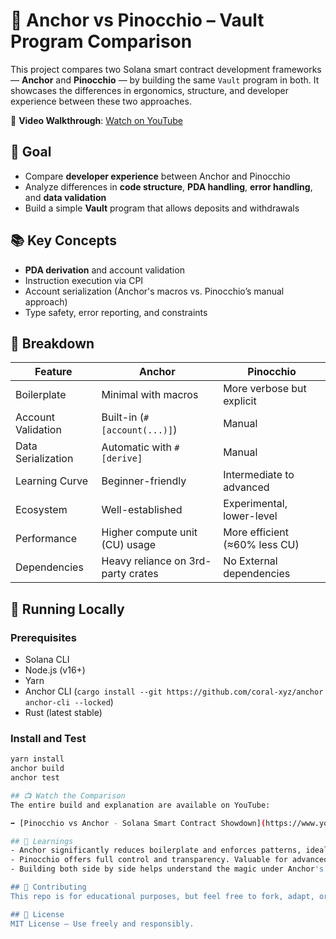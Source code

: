 # 🔐 Anchor vs Pinocchio – Vault Program Comparison

This project compares two Solana smart contract development frameworks — **Anchor** and **Pinocchio** — by building the same `Vault` program in both. It showcases the differences in ergonomics, structure, and developer experience between these two approaches.

🎥 **Video Walkthrough**: [Watch on YouTube](https://www.youtube.com/watch?v=kLDRdE_o-xU&t=858s)


## 🚀 Goal

- Compare **developer experience** between Anchor and Pinocchio
- Analyze differences in **code structure**, **PDA handling**, **error handling**, and **data validation**
- Build a simple **Vault** program that allows deposits and withdrawals

## 📚 Key Concepts

- **PDA derivation** and account validation
- Instruction execution via CPI
- Account serialization (Anchor's macros vs. Pinocchio’s manual approach)
- Type safety, error reporting, and constraints

## 📂 Breakdown

| Feature               | Anchor                            | Pinocchio                       |  
|----------------------|-----------------------------------|----------------------------------|
| Boilerplate          | Minimal with macros               | More verbose but explicit        |
| Account Validation   | Built-in (`#[account(...)]`)      | Manual                           |
| Data Serialization   | Automatic with `#[derive]`        | Manual                           |
| Learning Curve       | Beginner-friendly                 | Intermediate to advanced         |
| Ecosystem            | Well-established                  | Experimental, lower-level        |
| Performance          | Higher compute unit (CU) usage    | More efficient (≈60% less CU)    |
| Dependencies         | Heavy reliance on 3rd-party crates| No External dependencies         |

## 🧪 Running Locally

### Prerequisites

- Solana CLI
- Node.js (v16+)
- Yarn
- Anchor CLI (`cargo install --git https://github.com/coral-xyz/anchor anchor-cli --locked`)
- Rust (latest stable)

### Install and Test

```bash
yarn install
anchor build
anchor test

## 📺 Watch the Comparison
The entire build and explanation are available on YouTube: 

➡️ [Pinocchio vs Anchor - Solana Smart Contract Showdown](https://www.youtube.com/watch?v=kLDRdE_o-xU&t=858s)

## 🧠 Learnings
- Anchor significantly reduces boilerplate and enforces patterns, ideal for rapid development.
- Pinocchio offers full control and transparency. Valuable for advanced use cases where max perfomance is needed.
- Building both side by side helps understand the magic under Anchor's hood.

## 🤝 Contributing
This repo is for educational purposes, but feel free to fork, adapt, or contribute improvements!

## 📜 License
MIT License — Use freely and responsibly.
